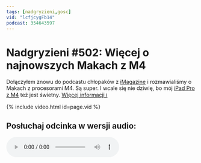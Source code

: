 ```yaml
---
tags: [nadgryzieni,gosc]
vid: "lcfjcygFb14"
podcast: 354643597
---
```


# Nadgryzieni #502: Więcej o najnowszych Makach z M4

Dołączyłem znowu do podcastu chłopaków z [iMagazine](/pl/imagazine) i rozmawialiśmy o Makach z procesorami M4. Są super. I wcale się nie dziwię, bo mój [iPad Pro z M4](/ipadm4) też jest świetny. [Więcej informacji ℹ️][l]

{% include video.html id=page.vid %}

<!--More-->

## Posłuchaj odcinka w wersji audio:

<audio controls>
<source src="https://media.blubrry.com/nadgryzieni/imagazine.stronazen.pl/nadgryzieni/Nadgryzieni-Odcinek-502.mp3" type="audio/mpeg">
</audio>

[l]: https://imagazine.pl/2024/11/10/nadgryzieni-502-jeszcze-wiecej-o-nowych-macbookach-pro-i-macach-mini/

[n]: https://michael.gratis/nozbe_pl
[np]: https://michael.gratis/nozbepersonal_pl
